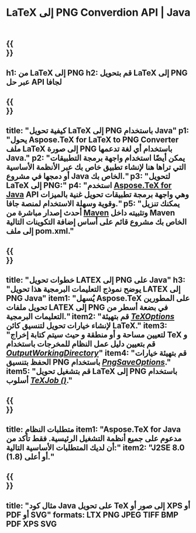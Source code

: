 ﻿---
translation: true
template: /_templates/_conversion-child-java.md
title: LaTeX إلى PNG Converdion API | Java
description: LaTeX إلى وظائف تحويل PNG. ادمج مكتبة Java المحلية هذه في مشروعك أو استخدم التطبيقات عبر الأنظمة الأساسية لتحويل LaTeX إلى PNG.
keywords: اللاتكس إلى بابوا نيو غينيا api java و latex2png دمج
url: /java/conversion/latex-to-png/
family: tex
platformtag: java
feature: conversion
informat: LATEX
outformat: PNG
otherformats: BMP TIFF JPEG PDF
---

{{<section banner>}}
---
h1: من LaTeX إلى PNG
h2: قم بتحويل LaTeX إلى PNG عبر حل API لجافا
---

{{<section overview>}}
---
title: "كيفية تحويل LaTeX إلى PNG باستخدام Java"
p1: "يحول Aspose.TeX for LaTeX to PNG Converter ملف LaTeX إلى صورة PNG باستخدام أي لغة تدعمها Java."
p2: "يمكن أيضًا استخدام واجهة برمجة التطبيقات التي تراها هنا لإنشاء تطبيق خاص بك عبر الأنظمة الأساسية أو دمجها في مشروع Java الخاص بك."
p3: "لتحويل LaTeX إلى PNG:"
p4: "استخدم [Aspose.TeX for Java](https://products.aspose.com/tex/java) API وهي واجهة برمجة تطبيقات تحويل غنية بالميزات وقوية وسهلة الاستخدام لمنصة جافا."
p5: "يمكنك تنزيل أحدث إصدار مباشرة من [Maven](https://repository.aspose.com/webapp/#/artifacts/browse/tree/General/repo/com/aspose/aspose-tex) وتثبيته داخل Maven الخاص بك مشروع قائم على أساس إضافة التكوينات التالية إلى ملف pom.xml."
---

{{<section feature1>}}
---
title: "خطوات تحويل LATEX إلى PNG على Java"
h3: "يوضح نموذج التعليمات البرمجية هذا تحويل LATEX إلى PNG Java"
item1: "يُسهل Aspose.TeX على المطورين تحويل ملفات LATEX إلى PNG في بضعة أسطر من التعليمات البرمجية."
item2: "قم بتهيئة [*TeXOptions*](https://reference.aspose.com/tex/java/com.aspose.tex/TeXOptions) لإنشاء خيارات تحويل لتنسيق كائن LaTeX."
item3: "لتعيين مساحة و أو منطقة و حيث سيتم كتابة إخراج TeX و قم بتعيين دليل عمل النظام للمخرجات باستخدام [*OutputWorkingDirectory*](https://reference.aspose.com/tex/java/com.aspose.tex/TeXOptions#getOutputWorkingDirectory--)"
item4: "قم بتهيئة خيارات الحفظ بتنسيق PNG باستخدام [*PngSaveOptions*](https://reference.aspose.com/tex/java/com.aspose.tex.rendering/PngSaveOptions)."
item5: "قم بتشغيل تحويل LaTeX إلى PNG باستخدام أسلوب [*TeXJob ()*](https://reference.aspose.com/tex/java/com.aspose.tex/TeXJob)."
---

{{<section feature2>}}
---
title: متطلبات النظام
item1: "Aspose.TeX for Java مدعوم على جميع أنظمة التشغيل الرئيسية. فقط تأكد من أن لديك المتطلبات الأساسية التالية:"
item2: "J2SE 8.0 (1.8) أو أعلى."
---

{{<section widget>}}
---
title: "مثال كود Java على تحويل TeX إلى صور أو XPS أو PDF أو SVG"
formats: LTX PNG JPEG TIFF BMP PDF XPS SVG
---